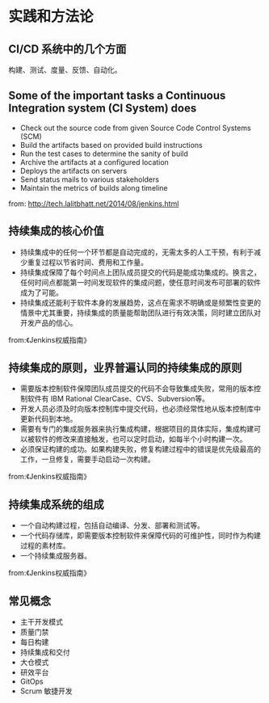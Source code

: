 # 实践和方法论

## CI/CD 系统中的几个方面
构建、测试、度量、反馈、自动化。

## Some of the important tasks a Continuous Integration system (CI System) does
- Check out the source code from given Source Code Control Systems (SCM)
- Build the artifacts based on provided build instructions
- Run the test cases to determine the sanity of build
- Archive the artifacts at a configured location
- Deploys the artifacts on servers
- Send status mails to various stakeholders
- Maintain the metrics of builds along timeline

from: http://tech.lalitbhatt.net/2014/08/jenkins.html

## 持续集成的核心价值
- 持续集成中的任何一个环节都是自动完成的，无需太多的人工干预，有利于减少重复过程以节省时间、费用和工作量。
- 持续集成保障了每个时间点上团队成员提交的代码是能成功集成的。换言之，任何时间点都能第一时间发现软件的集成问题，使任意时间发布可部署的软件成为了可能。
- 持续集成还能利于软件本身的发展趋势，这点在需求不明确或是频繁性变更的情景中尤其重要，持续集成的质量能帮助团队进行有效决策，同时建立团队对开发产品的信心。

from:《Jenkins权威指南》

## 持续集成的原则，业界普遍认同的持续集成的原则
- 需要版本控制软件保障团队成员提交的代码不会导致集成失败，常用的版本控制软件有 IBM Rational ClearCase、CVS、Subversion等。
- 开发人员必须及时向版本控制库中提交代码，也必须经常性地从版本控制库中更新代码到本地。
- 需要有专门的集成服务器来执行集成构建，根据项目的具体实际，集成构建可以被软件的修改来直接触发，也可以定时启动，如每半个小时构建一次。
- 必须保证构建的成功。如果构建失败，修复构建过程中的错误是优先级最高的工作，一旦修复，需要手动启动一次构建。

from:《Jenkins权威指南》

## 持续集成系统的组成
- 一个自动构建过程，包括自动编译、分发、部署和测试等。
- 一个代码存储库，即需要版本控制软件来保障代码的可维护性，同时作为构建过程的素材库。
- 一个持续集成服务器。

from:《Jenkins权威指南》

## 常见概念
- 主干开发模式
- 质量门禁
- 每日构建
- 持续集成和交付
- 大仓模式
- 研效平台
- GitOps
- Scrum 敏捷开发

